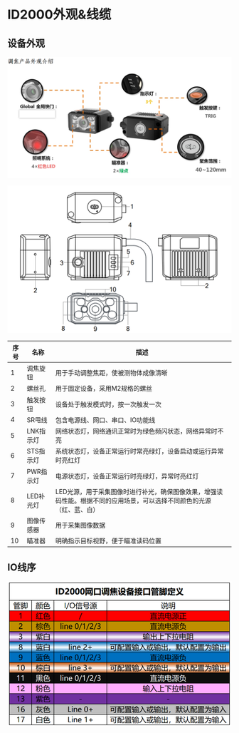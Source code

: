 # ID2000外观&线缆

## 设备外观

![图1.0 调焦设备外观](<../.gitbook/assets/image (4).png>)

![图1.1 手动调焦设备外观](<../.gitbook/assets/image (1).png>)

| 序号 | 名称     | 描述                                                           |
| -- | ------ | ------------------------------------------------------------ |
| 1  | 调焦旋钮   | 用于手动调整焦距，使被测物体成像清晰                                           |
| 2  | 螺丝孔    | 用于固定设备，采用M2规格的螺丝                                             |
| 3  | 触发按钮   | 设备处于触发模式时，按一次触发一次                                            |
| 4  | SR甩线   | 包含电源线、网口、串口、IO功能线                                            |
| 5  | LNK指示灯 | 网络状态灯，网络通讯正常时为绿色频闪状态，网络异常时不亮                                 |
| 6  | STS指示灯 | 系统状态灯，设备正常运行时常亮绿灯，设备启动或运行异常时亮红灯                              |
| 7  | PWR指示灯 | 电源状态灯，设备正常运行时亮绿灯，异常时亮红灯                                      |
| 8  | LED补光灯 | LED光源，用于采集图像时进行补光，确保图像效果，增强读码性能。根据不同的应用场景，可以选择不同颜色的光源（红、蓝、白） |
| 9  | 图像传感器  | 用于采集图像数据                                                     |
| 10 | 瞄准器    | 明确指示目标视野，便于瞄准读码位置                                            |

## IO线序

![图1.2 IO引脚颜色及定义](<../.gitbook/assets/image (2).png>)

